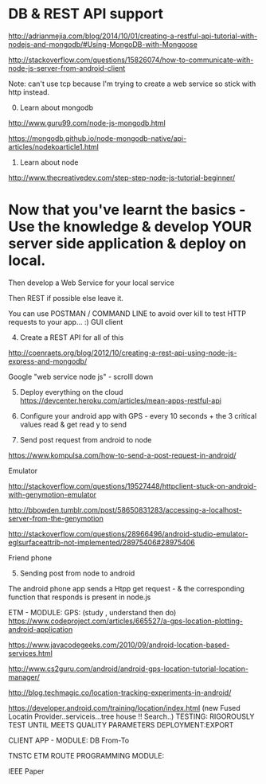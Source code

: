 # DB & REST API support 

http://adrianmejia.com/blog/2014/10/01/creating-a-restful-api-tutorial-with-nodejs-and-mongodb/#Using-MongoDB-with-Mongoose

http://stackoverflow.com/questions/15826074/how-to-communicate-with-node-js-server-from-android-client

Note: can't use tcp because I'm trying to create a web service so stick with http instead.

0. Learn about mongodb

http://www.guru99.com/node-js-mongodb.html

https://mongodb.github.io/node-mongodb-native/api-articles/nodekoarticle1.html

1. Learn about node

http://www.thecreativedev.com/step-step-node-js-tutorial-beginner/


# Now that you've learnt the basics - Use the knowledge & develop YOUR server side application & deploy on local.


Then develop a Web Service for your local service

Then REST if possible else leave it.

You can use POSTMAN / COMMAND LINE to avoid over kill to test HTTP requests to your app... :)  GUI client

4. Create a REST API for all of this

http://coenraets.org/blog/2012/10/creating-a-rest-api-using-node-js-express-and-mongodb/

Google "web service node js"  - scrolll down

5. Deploy everything on the cloud 
https://devcenter.heroku.com/articles/mean-apps-restful-api

1. Configure your android app with GPS - every 10 seconds + the 3 critical values read & get read y to send

2. Send post request from android to node

https://www.kompulsa.com/how-to-send-a-post-request-in-android/

Emulator 

http://stackoverflow.com/questions/19527448/httpclient-stuck-on-android-with-genymotion-emulator

http://bbowden.tumblr.com/post/58650831283/accessing-a-localhost-server-from-the-genymotion

http://stackoverflow.com/questions/28966496/android-studio-emulator-eglsurfaceattrib-not-implemented/28975406#28975406

Friend phone


5. Sending post from node to android

The android phone app sends a Htpp get request - & the corresponding function that responds is present in node.js

ETM - MODULE:
GPS:  (study , understand then do)
https://www.codeproject.com/articles/665527/a-gps-location-plotting-android-application

https://www.javacodegeeks.com/2010/09/android-location-based-services.html

http://www.cs2guru.com/android/android-gps-location-tutorial-location-manager/

http://blog.techmagic.co/location-tracking-experiments-in-android/

https://developer.android.com/training/location/index.html
(new Fused Locatin Provider..serviceis...tree house !! Search..)
TESTING: RIGOROUSLY TEST UNTIL MEETS QUALITY PARAMETERS
DEPLOYMENT:EXPORT 

CLIENT APP - MODULE:
DB
From-To

TNSTC ETM ROUTE PROGRAMMING MODULE:

IEEE Paper



